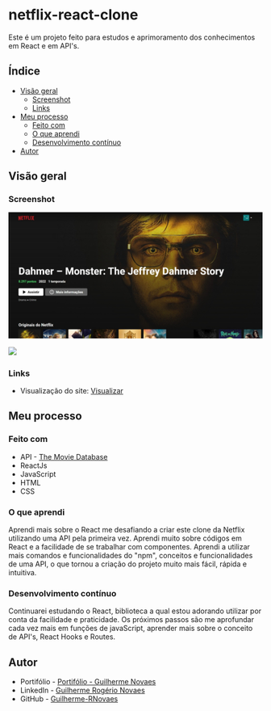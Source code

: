 # netflix-react-clone

Este é um projeto feito para estudos e aprimoramento dos conhecimentos em React e em API's.

## Índice

- [Visão geral](#visão-geral)
  - [Screenshot](#screenshot)
  - [Links](#links)
- [Meu processo](#meu-processo)
  - [Feito com](#feito-com)
  - [O que aprendi](#o-que-aprendi)
  - [Desenvolvimento contínuo](#Desenvolvimento-contínuo)
- [Autor](#autor)


## Visão geral

### Screenshot

![](./design/desktop-design.jpeg)

![](./design/mobile-design.jpg)

### Links

- Visualização do site: [Visualizar](https://guilherme-rnovaes.github.io/netflix-react-clone/)

## Meu processo

### Feito com

- API - [The Movie Database](https://www.themoviedb.org/documentation/api)
- ReactJs
- JavaScript
- HTML
- CSS

### O que aprendi

Aprendi mais sobre o React me desafiando  a criar este clone da Netflix utilizando uma API pela primeira vez. Aprendi muito sobre códigos em React e a facilidade de se trabalhar com componentes. Aprendi a utilizar mais comandos e funcionalidades do "npm", conceitos e funcionalidades de uma API, o que tornou a criação do projeto muito mais fácil, rápida e intuitiva.

###  Desenvolvimento contínuo

Continuarei estudando o React, biblioteca a qual estou adorando utilizar por conta da facilidade e praticidade. Os próximos passos são me aprofundar cada vez mais em funções de javaScript, aprender mais sobre o conceito de API's, React Hooks e Routes.

## Autor

- Portifólio - [Portifólio - Guilherme Novaes](https://guilherme-rnovaes.github.io/Portifolio/)
- LinkedIn - [Guilherme Rogério Novaes](https://www.linkedin.com/in/guilherme-r-novaes/)
- GitHub - [Guilherme-RNovaes](https://github.com/Guilherme-RNovaes)